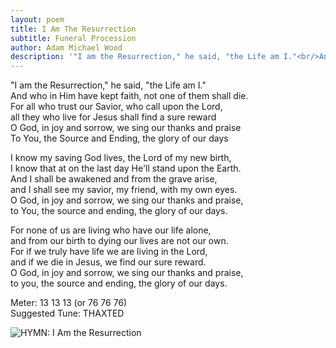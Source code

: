 ```yaml
---
layout: poem
title: I Am The Resurrection
subtitle: Funeral Procession
author: Adam Michael Wood
description: '"I am the Resurrection," he said, "the Life am I."<br/>And who in Him have kept faith, not one of them shall die.'
---
```


"I am the Resurrection," he said, "the Life am I."  
And who in Him have kept faith, not one of them shall die.  
For all who trust our Savior, who call upon the Lord,  
all they who live for Jesus shall find a sure reward  
O God, in joy and sorrow, we sing our thanks and praise  
To You, the Source and Ending, the glory of our days 

I know my saving God lives, the Lord of my new birth,  
I know that at on the last day He'll stand upon the Earth.  
And I shall be awakened and from the grave arise,  
and I shall see my savior, my friend, with my own eyes.  
O God, in joy and sorrow, we sing our thanks and praise,  
to You, the source and ending, the glory of our days.  
  
For none of us are living who have our life alone,  
and from our birth to dying our lives are not our own.  
For if we truly have life we are living in the Lord,  
and if we die in Jesus, we find our sure reward.  
O God, in joy and sorrow, we sing our thanks and praise,  
to you, the source and ending, the glory of our days.  
  
Meter: 13 13 13 (or 76 76 76)  
Suggested Tune: THAXTED
  
![HYMN: I Am the Resurrection](http://3.bp.blogspot.com/-IZP3WoaxrXM/Uo472amb0oI/AAAAAAAACFA/SsXCJeKHH3Q/s320/i-am-the-resurrection.png)